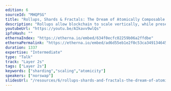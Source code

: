 ```yaml
---
edition: 6
sourceId: "MHQPSG"
title: "Rollups, Shards & Fractals: The Dream of Atomically Composable Horizontal Scaling"
description: "Rollups allow blockchain to scale vertically, while preserving their trust properties. But what do we do when we reach the limits of vertical scalability? It might also be desirable to accomodate multiple rollups with different operating rules, virtual machines, or security trade-offs. Horizontal scaling solves these issues, but doesn't allow atomic composability. In this talk, we review approaches to horizontal scalability & ways to get as close to atomic composability as possible."
youtubeUrl: "https://youtu.be/AIkavv9wlQs"
ipfsHash: ""
ethernaIndex: "https://etherna.io/embed/634f0ecfc02259b06a2ffdbe"
ethernaPermalink: "https://etherna.io/embed/ad6d55eb1e2f0c53ca349134645cee113550661ba10134da21d329226c1670cb"
duration: 1337
expertise: "Intermediate"
type: "Talk"
track: "Layer 2s"
tags: ["Layer 2s"]
keywords: ["sharding","scaling","atomicity"]
speakers: ["norswap"]
slidesUrl: "/resources/6/rollups-shards-and-fractals-the-dream-of-atomically-composable-horizontal-scaling.pdf"
---
```

